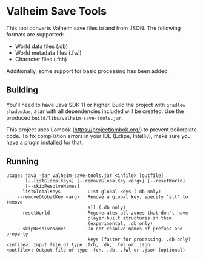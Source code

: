 # Valheim Save Tools

This tool converts Valheim save files to and from JSON. The following formats are supported:
* World data files (.db)
* World metadata files (.fwl)
* Character files (.fch)

Additionally, some support for basic processing has been added.

## Building

You'll need to have Java SDK 11 or higher. Build the project with `gradlew shadowJar`, 
a jar with all dependencies included will be created.
Use the produced `build/libs/valheim-save-tools.jar`.

This project uses Lombok (https://projectlombok.org/) to prevent boilerplate code. 
To fix compilation errors in your IDE (Eclipe, IntelliJ), make sure you have a plugin 
installed for that.

## Running

```
usage: java -jar valheim-save-tools.jar <infile> [outfile]
       [--listGlobalKeys] [--removeGlobalKey <arg>] [--resetWorld]
       [--skipResolveNames]
    --listGlobalKeys          List global keys (.db only)
    --removeGlobalKey <arg>   Remove a global key, specify 'all' to remove
                              all (.db only)
    --resetWorld              Regenerates all zones that don't have
                              player-built structures in them
                              (experimental, .db only)
    --skipResolveNames        Do not resolve names of prefabs and property
                              keys (faster for processing, .db only)
<infile>: Input file of type .fch, .db, .fwl or .json
<outfile>: Output file of type .fch, .db, .fwl or .json (optional)
```